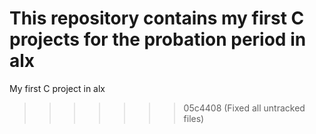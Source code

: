 
This repository contains my first C projects for the probation period in alx
=======
My first C project in alx
>>>>>>> 05c4408 (Fixed all untracked files)
